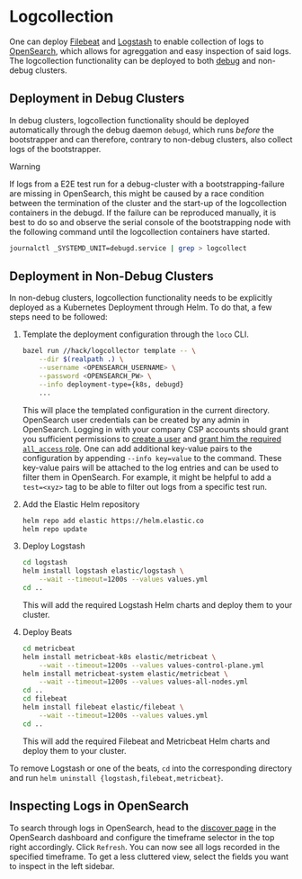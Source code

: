 # Logcollection

One can deploy [Filebeat](https://www.elastic.co/guide/en/beats/filebeat/current/index.html) and [Logstash](https://www.elastic.co/guide/en/logstash/current/index.html) to enable collection of logs to [OpenSearch](https://search-e2e-logs-y46renozy42lcojbvrt3qq7csm.eu-central-1.es.amazonaws.com/_dashboards/app/home#/), which allows for agreggation and easy inspection of said logs.
The logcollection functionality can be deployed to both [debug](./debug-cluster.md) and non-debug clusters.

## Deployment in Debug Clusters

In debug clusters, logcollection functionality should be deployed automatically through the debug daemon `debugd`, which runs *before* the bootstrapper
and can therefore, contrary to non-debug clusters, also collect logs of the bootstrapper.

> [!WARNING]
> If logs from a E2E test run for a debug-cluster with a bootstrapping-failure are missing in OpenSearch, this might be caused by a race condition
> between the termination of the cluster and the start-up of the logcollection containers in the debugd.
> If the failure can be reproduced manually, it is best to do so and observe the serial console of the bootstrapping node with the following command until the logcollection containers have started.
> ```bash
> journalctl _SYSTEMD_UNIT=debugd.service | grep > logcollect
> ```

## Deployment in Non-Debug Clusters

In non-debug clusters, logcollection functionality needs to be explicitly deployed as a Kubernetes Deployment through Helm. To do that, a few steps need to be followed:

1. Template the deployment configuration through the `loco` CLI.

    ```bash
    bazel run //hack/logcollector template -- \
        --dir $(realpath .) \
        --username <OPENSEARCH_USERNAME> \
        --password <OPENSEARCH_PW> \
        --info deployment-type={k8s, debugd}
        ...
    ```

    This will place the templated configuration in the current directory. OpenSearch user credentials can be created by any admin in OpenSearch.
    Logging in with your company CSP accounts should grant you sufficient permissions to [create a user](https://opensearch.org/docs/latest/security/access-control/users-roles/#create-users)
    and [grant him the required `all_access` role](https://opensearch.org/docs/latest/security/access-control/users-roles/#map-users-to-roles).
    One can add additional key-value pairs to the configuration by appending `--info key=value` to the command.
    These key-value pairs will be attached to the log entries and can be used to filter them in OpenSearch.
    For example, it might be helpful to add a `test=<xyz>` tag to be able to filter out logs from a specific test run.
2. Add the Elastic Helm repository
    ```bash
    helm repo add elastic https://helm.elastic.co
    helm repo update
    ```
2. Deploy Logstash

    ```bash
    cd logstash
    helm install logstash elastic/logstash \
        --wait --timeout=1200s --values values.yml
    cd ..
    ```

    This will add the required Logstash Helm charts and deploy them to your cluster.
2. Deploy Beats

    ```bash
    cd metricbeat
    helm install metricbeat-k8s elastic/metricbeat \
        --wait --timeout=1200s --values values-control-plane.yml
    helm install metricbeat-system elastic/metricbeat \
        --wait --timeout=1200s --values values-all-nodes.yml
    cd ..
    cd filebeat
    helm install filebeat elastic/filebeat \
        --wait --timeout=1200s --values values.yml
    cd ..
    ```

    This will add the required Filebeat and Metricbeat Helm charts and deploy them to your cluster.

To remove Logstash or one of the beats, `cd` into the corresponding directory and run `helm uninstall {logstash,filebeat,metricbeat}`.

## Inspecting Logs in OpenSearch

To search through logs in OpenSearch, head to the [discover page](https://search-e2e-logs-y46renozy42lcojbvrt3qq7csm.eu-central-1.es.amazonaws.com/_dashboards/app/discover) in the
OpenSearch dashboard and configure the timeframe selector in the top right accordingly.
Click `Refresh`. You can now see all logs recorded in the specified timeframe. To get a less cluttered view, select the fields you want to inspect in the left sidebar.
